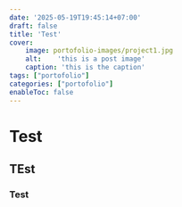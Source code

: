 ```yaml
---
date: '2025-05-19T19:45:14+07:00'
draft: false
title: 'Test'
cover:
    image: portofolio-images/project1.jpg
    alt:    'this is a post image'
    caption: 'this is the caption'
tags: ["portofolio"]
categories: ["portofolio"]
enableToc: false
---
```

# Test

## TEst

### Test